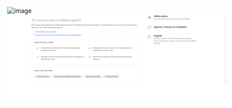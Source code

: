![image](https://github.com/Sooihk/Coursera-Data-Science-Specialization/new/main/Practical%20Machine%20Learning)
![image](https://github.com/Sooihk/Coursera-Data-Science-Specialization/blob/main/Practical%20Machine%20Learning/Practical%20Machine%20Learning%202.png)
